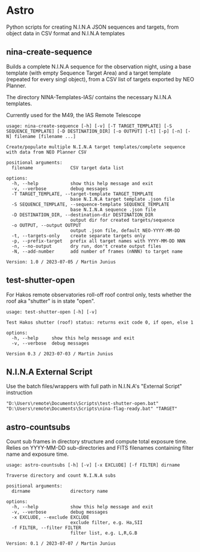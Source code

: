 # Astro

Python scripts for creating N.I.N.A JSON sequences and targets, from object data in CSV format and N.I.N.A templates

## nina-create-sequence
Builds a complete N.I.N.A sequence for the observation night, using a base template (with empty Sequence Target Area) and a target template (repeated for every singl object), from a CSV list of targets exported by NEO Planner.

The directory NINA-Templates-IAS/ contains the necessary N.I.N.A templates.

Currently used for the M49, the IAS Remote Telescope

```
usage: nina-create-sequence [-h] [-v] [-T TARGET_TEMPLATE] [-S SEQUENCE_TEMPLATE] [-D DESTINATION_DIR] [-o OUTPUT] [-t] [-p] [-n] [-N] filename [filename ...]

Create/populate multiple N.I.N.A target templates/complete sequence with data from NEO Planner CSV

positional arguments:
  filename              CSV target data list

options:
  -h, --help            show this help message and exit
  -v, --verbose         debug messages
  -T TARGET_TEMPLATE, --target-template TARGET_TEMPLATE
                        base N.I.N.A target template .json file
  -S SEQUENCE_TEMPLATE, --sequence-template SEQUENCE_TEMPLATE
                        base N.I.N.A sequence .json file
  -D DESTINATION_DIR, --destination-dir DESTINATION_DIR
                        output dir for created targets/sequence
  -o OUTPUT, --output OUTPUT
                        output .json file, default NEO-YYYY-MM-DD
  -t, --targets-only    create separate targets only
  -p, --prefix-target   prefix all target names with YYYY-MM-DD NNN
  -n, --no-output       dry run, don't create output files
  -N, --add-number      add number of frames (nNNN) to target name

Version: 1.0 / 2023-07-05 / Martin Junius
```

## test-shutter-open
For Hakos remote observatories roll-off roof control only, tests whether the roof aka "shutter" is in state "open".

```
usage: test-shutter-open [-h] [-v]

Test Hakos shutter (roof) status: returns exit code 0, if open, else 1

options:
  -h, --help     show this help message and exit
  -v, --verbose  debug messages

Version 0.3 / 2023-07-03 / Martin Junius
```

## N.I.N.A External Script
Use the batch files/wrappers with full path in N.I.N.A's "External Script" instruction

```
"D:\Users\remote\Documents\Scripts\test-shutter-open.bat"
"D:\Users\remote\Documents\Scripts\nina-flag-ready.bat" "TARGET"
```

## astro-countsubs
Count sub frames in directory structure and compute total exposure time. Relies on YYYY-MM-DD sub-directories and FITS filenames containing filter name and exposure time.

```
usage: astro-countsubs [-h] [-v] [-x EXCLUDE] [-f FILTER] dirname

Traverse directory and count N.I.N.A subs

positional arguments:
  dirname               directory name

options:
  -h, --help            show this help message and exit
  -v, --verbose         debug messages
  -x EXCLUDE, --exclude EXCLUDE
                        exclude filter, e.g. Ha,SII
  -f FILTER, --filter FILTER
                        filter list, e.g. L,R,G.B

Version: 0.1 / 2023-07-07 / Martin Junius
```